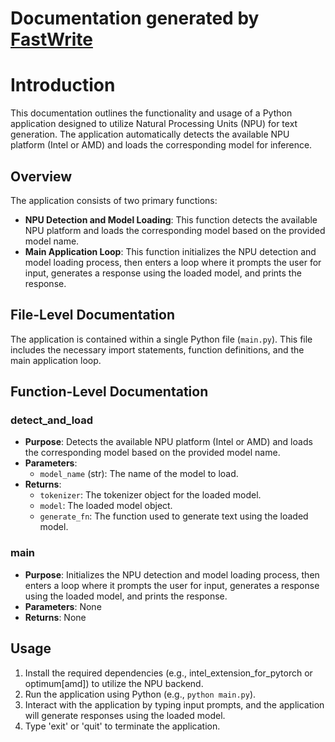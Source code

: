 # Documentation generated by [FastWrite](https://fastwrite-py.netlify.app)

**Introduction**
===============

This documentation outlines the functionality and usage of a Python application designed to utilize Natural Processing Units (NPU) for text generation. The application automatically detects the available NPU platform (Intel or AMD) and loads the corresponding model for inference.

**Overview**
------------

The application consists of two primary functions:

*   **NPU Detection and Model Loading**: This function detects the available NPU platform and loads the corresponding model based on the provided model name.
*   **Main Application Loop**: This function initializes the NPU detection and model loading process, then enters a loop where it prompts the user for input, generates a response using the loaded model, and prints the response.

**File-Level Documentation**
---------------------------

The application is contained within a single Python file (`main.py`). This file includes the necessary import statements, function definitions, and the main application loop.

**Function-Level Documentation**
-------------------------------

### detect_and_load

*   **Purpose**: Detects the available NPU platform (Intel or AMD) and loads the corresponding model based on the provided model name.
*   **Parameters**:
    *   `model_name` (str): The name of the model to load.
*   **Returns**:
    *   `tokenizer`: The tokenizer object for the loaded model.
    *   `model`: The loaded model object.
    *   `generate_fn`: The function used to generate text using the loaded model.

### main

*   **Purpose**: Initializes the NPU detection and model loading process, then enters a loop where it prompts the user for input, generates a response using the loaded model, and prints the response.
*   **Parameters**: None
*   **Returns**: None

**Usage**
---------

1.  Install the required dependencies (e.g., intel_extension_for_pytorch or optimum[amd]) to utilize the NPU backend.
2.  Run the application using Python (e.g., `python main.py`).
3.  Interact with the application by typing input prompts, and the application will generate responses using the loaded model.
4.  Type 'exit' or 'quit' to terminate the application.